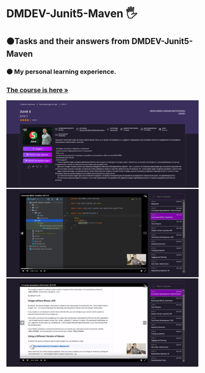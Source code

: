 <h1 align>DMDEV-Junit5-Maven 🖐</h1>
<h2>🟠Tasks and their answers from DMDEV-Junit5-Maven</h2>
<h3>🟠 My personal learning experience.</h3>
<h3><a href="https://coursehunter.net/course/junit-5?lesson=1"><strong>The course is here »</strong></a></h3>
<img src="README images/0.png" alt="Logo">
<img src="README images/1.png" alt="Logo">
<img src="README images/2.png" alt="Logo">
